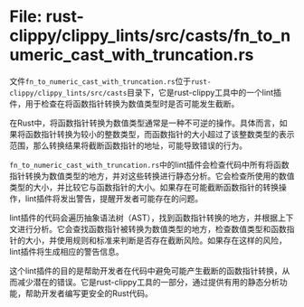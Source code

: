 # File: rust-clippy/clippy_lints/src/casts/fn_to_numeric_cast_with_truncation.rs

文件`fn_to_numeric_cast_with_truncation.rs`位于`rust-clippy/clippy_lints/src/casts`目录下，它是rust-clippy工具中的一个lint插件，用于检查在将函数指针转换为数值类型时是否可能发生截断。

在Rust中，将函数指针转换为数值类型通常是一种不可逆的操作。具体而言，如果将函数指针转换为较小的整数类型，而函数指针的大小超过了该整数类型的表示范围，那么转换结果将截断函数指针的地址，可能导致错误的行为。

`fn_to_numeric_cast_with_truncation.rs`中的lint插件会检查代码中所有将函数指针转换为数值类型的地方，并对这些转换进行静态分析。它会检查所使用的数值类型的大小，并比较它与函数指针的大小。如果存在可能截断函数指针的转换操作，lint插件将发出警告，提醒开发者可能存在的问题。

lint插件的代码会遍历抽象语法树（AST），找到函数指针转换的地方，并根据上下文进行分析。它会查找函数指针被转换为数值类型的地方，检查数值类型和函数指针的大小，并使用规则和标准来判断是否存在截断风险。如果存在这样的风险，lint插件将生成相应的警告信息。

这个lint插件的目的是帮助开发者在代码中避免可能产生截断的函数指针转换，从而减少潜在的错误。它是rust-clippy工具的一部分，通过提供有用的静态分析功能，帮助开发者编写更安全的Rust代码。

